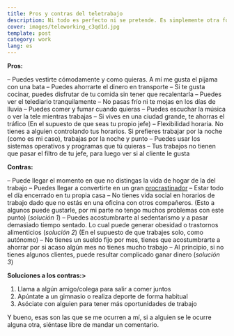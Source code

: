 ```yaml
---
title: Pros y contras del teletrabajo
description: Ni todo es perfecto ni se pretende. Es simplemente otra forma de trabajar
cover: images/teleworking_c3qd1d.jpg
template: post
category: work
lang: es
---
```


**Pros:**

– Puedes vestirte cómodamente y como quieras. A mí me gusta el pijama con una bata
– Puedes ahorrarte el dinero en transporte
– Si te gusta cocinar, puedes disfrutar de tu comida sin tener que recalentarla
– Puedes ver el telediario tranquilamente
– No pasas frío ni te mojas en los días de lluvia
– Puedes comer y fumar cuando quieras
– Puedes escuchar la música o ver la tele mientras trabajas
– Si vives en una ciudad grande, te ahorras el tráfico
(En el supuesto de que seas tu propio jefe)
– Flexibilidad horaria. No tienes a alguien controlando tus horarios. Si prefieres trabajar por la noche (como es mi caso), trabajas por la noche y punto
– Puedes usar los sistemas operativos y programas que tú quieras
– Tus trabajos no tienen que pasar el filtro de tu jefe, para luego ver si al cliente le gusta

**Contras:**

– Puede llegar el momento en que no distingas la vida de hogar de la del trabajo
– Puedes llegar a convertirte en un gran [procrastinador](http://es.wikipedia.org/wiki/Procrastinaci%C3%B3n)
– Estar todo el día encerrado en tu propia casa
– No tienes vida social en horarios de trabajo dado que no estás en una oficina con otros compañeros. (Esto a algunos puede gustarle, por mi parte no tengo muchos problemas con este punto) (*solución 1*)
– Puedes acostumbrarte al sedentarismo y a pasar demasiado tiempo sentado. Lo cual puede generar obesidad o trastornos alimenticios (*solución 2*)
(En el supuesto de que trabajes solo, como autónomo)
– No tienes un sueldo fijo por mes, tienes que acostumbrarte a ahorrar por si acaso algún mes no tienes mucho trabajo
– Al principio, si no tienes algunos clientes, puede resultar complicado ganar dinero (*solución 3*)

**Soluciones a los contras:>**

1. Llama a algún amigo/colega para salir a comer juntos
2. Apúntate a un gimnasio o realiza deporte de forma habitual
3. Asóciate con alguien para tener más oportunidades de trabajo

Y bueno, esas son las que se me ocurren a mí, si a alguien se le ocurre alguna otra, siéntase libre de mandar un comentario.
